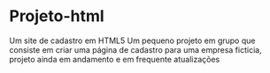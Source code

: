 # Projeto-html
Um site de cadastro em HTML5
Um pequeno projeto em grupo que consiste em criar uma página de cadastro para uma empresa ficticia, projeto ainda em andamento e em frequente atualizações
